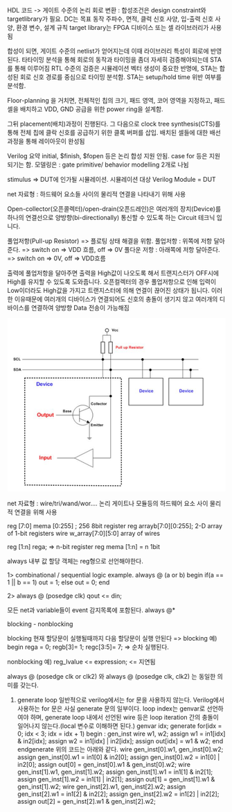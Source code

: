 HDL 코드 -> 게이트 수준의 논리 회로 변환 : 합성조건은 design constraint와 targetlibrary가 필요.
DC는 목표 동작 주파수, 면적, 클럭 신호 사양, 입-출력 신호 사양, 환경 변수, 설계 규칙
target library는 FPGA 디바이스 또는 셀 라이브러리가 사용됨


합성이 되면, 게이트 수준의 netlist가 얻어지는데 이때 라이브러리 특성이 회로에 반영된다.
타타이밍 분석을 통해 회로의 동작과 타이밍을 좀더 자세히 검증해야되는데 STA를 통해 이루어짐
RTL 수준의 검증은 시뮬레이션 벡터 생성이 중요한 반명에, STA는 합성된 회로 신호 경로를 중심으로 타이밍 분석함.
STA는 setup/hold time 위반 여부를 분석함.

Floor-planning 을 거치면, 전체적인 칩의 크기, 패드 영역, 코어 영역을 지정하고, 패드 셀을 배치하고 VDD, GND 공급을 위한 power ring을 설계함.

그뒤 placement(배치)과정이 진행된다. 그 다음으로 clock tree synthesis(CTS)를 통해 전체 칩에 클락 신호를 공급하기 위한 클록 버퍼를 삽입. 
배치된 셀들에 대한 배선 과정을 통해 레이아웃이 완성됨


Verilog 요약
initial, $finish, $fopen 등은 논리 합성 지원 안됨.
case for 등은 지원되기는 함.
모델링은 : gate primitive/ behavior modelling 2개로 나뉨

stimulus => DUT에 인가될 시뮬레이션.
시뮬레이션 대상 Verilog Module = DUT

net 자료형 : 하드웨어 요소들 사이의 물리적 연결을 나타내기 위해 사용

Open-collector(오픈콜렉터)/open-drain(오픈드레인)은 여러개의 장치(Device)를 하나의 연결선으로 양방향(bi-directionally) 통신할 수 있도록 하는 Circuit 테크닉 입니다.

풀업저항(Pull-up Resistor) => 플로팅 상태 해결을 위함.
풀업저항 : 위쪽에 저항 달아준다. =>  switch on => VDD 흐름, off => 0V
풀다운 저항  : 아래쪽에 저항 달아준다. =>  switch on => 0V, off => VDD흐름


출력에 풀업저항을 달아주면 출력을 High값이 나오도록 해서
트랜지스터가 OFF시에 High를 유지할 수 있도록 도와줍니다.
오픈컬렉터의 경우 풀업저항으로 인해 입력이 Low이더라도 High값을 가지고 트랜지스터에 의해 연결이 끊어진 상태가 됩니다.
이러한 이유때문에 여러개의 디바이스가 연결되어도 신호의 충돌이 생기지 않고 여러개의 디바이스를 연결하여 양방향 Data 전송이 가능해짐

 ![img_1.png](../img_1.png)
 
net 자료형 : wire/tri/wand/wor....  논리 게이트나 모듈등의 하드웨어 요소 사이 물리적 연결을 위해 사용



reg [7:0] mema [0:255] ; 256 8bit register
reg arrayb[7:0][0:255]; 2-D array of 1-bit registers
wire w_array[7:0][5:0] array of wires

reg [1:n] rega; => n-bit register
reg mema [1:n] =  n 1bit

always 내부 값 할당 객체는 reg형으로 선언해야한다.

1> combinational / sequential logic example.
always @ (a or b) begin
    if(a == 1 || b == 1) out = 1;
    else                 out = 0;
end

2>
always @ (posedge clk)
    qout <= din;

모든 net과 variable들이 event 감지목록에 포함된다.
always @* 


blocking - nonblocking 

blocking
현재 할당문이 실행될때까지 다음 할당문이 실행 안된다 => blocking
예)
begin 
rega = 0;
regb[3]= 1;
regc[3:5]= 7; 
=> 순차 실행된다.

nonblocking
예)
reg_lvalue <= expression; <= 지연됨


always @ (posedge clk or clk2) 와
always @ (posedge clk, clk2) 는 동일한 의미를 갖는다. 



1. generate loop
일반적으로 verilog에서는 for 문을 사용하지 않는다. Verilog에서 사용하는 for 문은 사실 generate 문의 일부이다.
loop index는 genvar로 선언하여야 하며, generate loop 내에서 선언된 wire 등은 loop iteration 간의 충돌이 일어나지 않는다.(local 변수로 이해하면 된다.)
genvar idx;
generate
for(idx = 0; idx < 3; idx = idx + 1) begin : gen_inst
wire w1, w2;
assign w1 = in1[idx] & in2[idx];
assign w2 = in1[idx] | in2[idx];
assign out[idx] = w1 & w2;
end
endgenerate
위의 코드는 아래와 같다.
wire gen_inst[0].w1, gen_inst[0].w2;
assign gen_inst[0].w1 = in1[0] & in2[0];
assign gen_inst[0].w2 = in1[0] | in2[0];
assign out[0] = gen_inst[0].w1 & gen_inst[0].w2;
wire gen_inst[1].w1, gen_inst[1].w2;
assign gen_inst[1].w1 = in1[1] & in2[1];
assign gen_inst[1].w2 = in1[1] | in2[1];
assign out[1] = gen_inst[1].w1 & gen_inst[1].w2;
wire gen_inst[2].w1, gen_inst[2].w2;
assign gen_inst[2].w1 = in1[2] & in2[2];
assign gen_inst[2].w2 = in1[2] | in2[2];
assign out[2] = gen_inst[2].w1 & gen_inst[2].w2;












